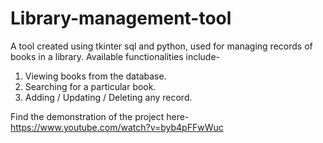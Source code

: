 # Library-management-tool

A tool created using tkinter sql and python, used for managing records of books in a library.
Available functionalities include-  
1. Viewing books from the database.  
2. Searching for a particular book.  
3. Adding / Updating / Deleting any record.  

Find the demonstration of the project here-  
https://www.youtube.com/watch?v=byb4pFFwWuc
